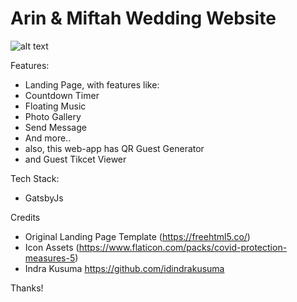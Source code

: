 # Arin & Miftah Wedding Website

![alt text](https://github.com/Miftahussalam/wedding/blob/master/src/assets/thumbnail.png?raw=true)

Features:
- Landing Page, with features like:
 - Countdown Timer
 - Floating Music
 - Photo Gallery
 - Send Message
 - And more..
- also, this web-app has QR Guest Generator
- and Guest Tikcet Viewer

Tech Stack:
- GatsbyJs

Credits
- Original Landing Page Template (https://freehtml5.co/)
- Icon Assets (https://www.flaticon.com/packs/covid-protection-measures-5)
- Indra Kusuma https://github.com/idindrakusuma

Thanks!
